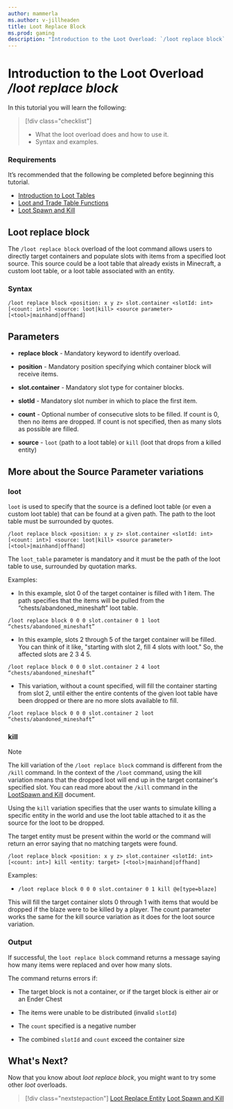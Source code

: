 ```yaml
---
author: mammerla
ms.author: v-jillheaden
title: Loot Replace Block
ms.prod: gaming
description: "Introduction to the Loot Overload: `/loot replace block` command"
---
```


# Introduction to the Loot Overload */loot replace block*

In this tutorial you will learn the following:

> [!div class="checklist"]
>
> - What the loot overload does and how to use it.
> - Syntax and examples.

### Requirements

It’s recommended that the following be completed before beginning this tutorial.

- [Introduction to Loot Tables](IntroductionToLootTables.md)
- [Loot and Trade Table Functions](LootAndTradeTableFunctions.md)
- [Loot Spawn and Kill](LootSpawnAndKill.md)

## Loot replace block

The `/loot replace block` overload of the loot command allows users to directly target containers and populate slots with items from a specified loot source. This source could be a loot table that already exists in Minecraft, a custom loot table, or a loot table associated with an entity.

### Syntax

`/loot replace block <position: x y z> slot.container <slotId: int> [<count: int>] <source: loot|kill> <source parameter> [<tool>|mainhand|offhand]`

## Parameters

- **replace block** - Mandatory keyword to identify overload.

- **position** - Mandatory position specifying which container block will receive items.

- **slot.container** - Mandatory slot type for container blocks.

- **slotId** - Mandatory slot number in which to place the first item.

- **count** - Optional number of consecutive slots to be filled. If count is 0, then no items are dropped. If count is not specified, then as many slots as possible are filled.

- **source** - `loot` (path to a loot table) or `kill` (loot that drops from a killed entity)

## More about the Source Parameter variations

### loot

`loot` is used to specify that the source is a defined loot table (or even a custom loot table) that can be found at a given path. The path to the loot table must be surrounded by quotes.

`/loot replace block <position: x y z> slot.container <slotId: int> [<count: int>] <source: loot|kill> <source parameter> [<tool>|mainhand|offhand]`

The `loot_table` parameter is mandatory and it must be the path of the loot table to use, surrounded by quotation marks.

Examples:

- In this example, slot 0 of the target container is filled with 1 item. The path specifies that the items will be pulled from the “chests/abandoned_mineshaft” loot table.

`/loot replace block 0 0 0 slot.container 0 1 loot “chests/abandoned_mineshaft”`

- In this example, slots 2 through 5 of the target container will be filled. You can think of it like, "starting with slot 2, fill 4 slots with loot." So, the affected slots are 2 3 4 5.

`/loot replace block 0 0 0 slot.container 2 4 loot “chests/abandoned_mineshaft”`

- This variation, without a count specified, will fill the container starting from slot 2, until either the entire contents of the given loot table have been dropped or there are no more slots available to fill.

`/loot replace block 0 0 0 slot.container 2 loot “chests/abandoned_mineshaft”`

### kill

> [!NOTE]
> The kill variation of the `/loot replace block` command is different from the `/kill` command.  In the context of the `/loot` command, using the kill variation means that the dropped loot will end up in the target container's specified slot. You can read more about the `/kill` command in the [LootSpawn and Kill](LootSpawnAndKill.md) document.

Using the `kill` variation specifies that the user wants to simulate killing a specific entity in the world and use the loot table attached to it as the source for the loot to be dropped.

The target entity must be present within the world or the command will return an error saying that no matching targets were found.

`/loot replace block <position: x y z> slot.container <slotId: int> [<count: int>] kill <entity: target> [<tool>|mainhand|offhand]`

Examples:

- `/loot replace block 0 0 0 slot.container 0 1 kill @e[type=blaze]`

This will fill the target container slots 0 through 1 with items that would be dropped if the blaze were to be killed by a player.
The count parameter works the same for the kill source variation as it does for the loot source variation.

### Output

If successful, the `loot replace block` command returns a message saying how many items were replaced and over how many slots.

The command returns errors if:

- The target block is not a container, or if the target block is either air or an Ender Chest

- The items were unable to be distributed (invalid `slotId`)

- The `count` specified is a negative number

- The combined `slotId` and `count` exceed the container size

## What's Next?

Now that you know about *loot replace block*, you might want to try some other *loot* overloads.

> [!div class="nextstepaction"]
> [Loot Replace Entity](LootReplaceEntity.md)
> [Loot Spawn and Kill](LootSpawnAndKill.md)
